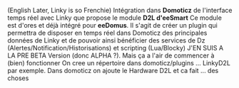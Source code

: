 (English Later, Linky is so Frenchie)
Intégration dans **Domoticz** de l'interface temps réel avec Linky que propose le module **D2L d'eeSmart** 
Ce module est d'ores et déjà intégré pour **eeDomus**.
Il s'agit de créer un plugin qui permettra de disposer en temps réel dans Domoticz des principales données de Linky et  de pouvoir ainsi bénéficier des services de Dz (Alertes/Notification/Historisations) et scripting (Lua/Blocky) 
J'EN SUIS A LA PRE BETA Version (donc ALPHA ?). Mais ça a l'air de commencer à (bien) fonctionner On cree un répertoire dans domoticz/plugins ... LinkyD2L par exemple. Dans domoticz on ajoute le Hardware D2L et ca fait ... des choses
<!--stackedit_data:
eyJoaXN0b3J5IjpbLTQxMzc3ODU2MV19
-->